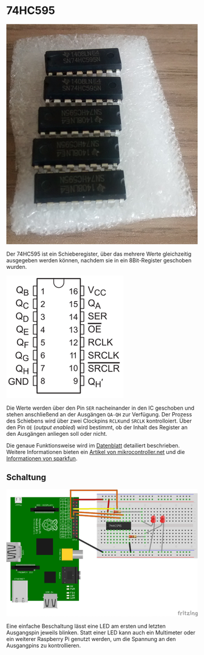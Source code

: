 74HC595
=======

![bild](doc/sn74hc595n_8bitshiftregister.jpg)

Der 74HC595 ist ein Schieberegister, über das mehrere Werte
gleichzeitig ausgegeben werden können, nachdem sie in ein
8Bit-Register geschoben wurden.

![pinout](doc/pinout.png)

Die Werte werden über den Pin `SER` nacheinander in den IC geschoben
und stehen anschließend an der Ausgängen `QA-QH` zur Verfügung. Der
Prozess des Schiebens wird über zwei Clockpins `RCLK`und `SRCLK`
kontrolloiert. Über den Pin `OE` (*output enabled*) wird bestimmt, ob
der Inhalt des Register an den Ausgängen anliegen soll oder nicht.

Die genaue Funktionsweise wird im [Datenblatt](doc/sn74hc595.pdf)
detailiert beschrieben. Weitere Informationen bieten ein 
[Artikel von 
mikrocontroller.net](https://www.mikrocontroller.net/articles/AVR-Tutorial:_Schieberegister) 
und die [Informationen von
sparkfun](https://www.sparkfun.com/products/13699).

Schaltung
---------

![schaltung](doc/schaltung_Steckplatine.png)

Eine einfache Beschaltung lässt eine LED am ersten und letzten
Ausgangspin jeweils blinken. Statt einer LED kann auch ein Multimeter
oder ein weiterer Raspberry Pi genutzt werden, um die Spannung an den
Ausgangpins zu kontrollieren.
